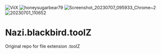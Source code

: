 ![ViiX](https://github.com/MyloCyrus/Nazi.blackbird.toolZ/assets/106925214/5c3a7684-a485-4e49-923f-f0a94517e88c)
![honeysugarbear79](https://github.com/MyloCyrus/Nazi.blackbird.toolZ/assets/106925214/532f3f36-2b3a-43f0-bed6-a25a32de8c91)
![Screenshot_20230707_095933_Chrome~2](https://github.com/MyloCyrus/Nazi.blackbird.toolZ/assets/106925214/9c2e617e-232a-4457-b1d4-7e7bd4b5fbb8)
![20230701_110652](https://github.com/MyloCyrus/Nazi.blackbird.toolZ/assets/106925214/0cb727fd-b3df-46e4-870d-bae7c378b2dc)
# Nazi.blackbird.toolZ
Original repo for file extension .toolZ
